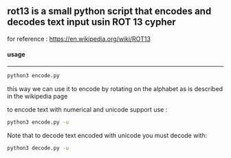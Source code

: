 rot13 is a small python script that encodes and decodes text input usin ROT 13 cypher  
-------------------------------------------------------------------------------------

for reference : https://en.wikipedia.org/wiki/ROT13

#### usage 
----------

```bash
python3 encode.py 
```
this way we can use it to encode by rotating on the alphabet as is described in the wikipedia page

  
to encode text with numerical and unicode support use :  

```bash
python3 encode.py -u
```

Note that to decode text encoded with unicode you must decode with:  

```bash
python3 decode.py -u
```
